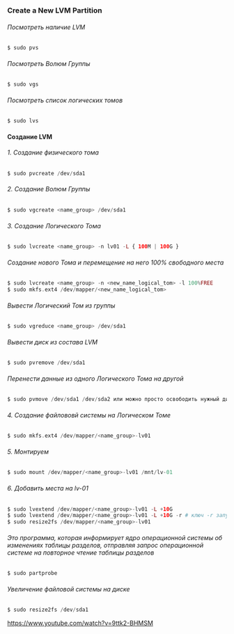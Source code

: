 ### Create a New LVM Partition
######  Посмотреть наличие LVM
```php
$ sudo pvs
```

######  Посмотреть Волюм Группы
```php
$ sudo vgs
```

######  Посмотреть список логических томов
```php
$ sudo lvs
```

#### Создание LVM

###### 1. Создание физического тома
```php
$ sudo pvcreate /dev/sda1 
```

###### 2. Создание Волюм Группы
```php
$ sudo vgcreate <name_group> /dev/sda1 
```

###### 3. Создание Логического Тома
```php
$ sudo lvcreate <name_group> -n lv01 -L { 100M | 100G }
```
###### Создание нового Тома и перемещение на него 100% свободного места
```php
$ sudo lvcreate <name_group> -n <new_name_logical_tom> -l 100%FREE
$ sudo mkfs.ext4 /dev/mapper/<new_name_logical_tom>
```

###### Вывести Логический Том из группы
```php
$ sudo vgreduce <name_group> /dev/sda1
```

###### Вывести диск из состава LVM
```php
$ sudo pvremove /dev/sda1
```

###### Перенести данные из одного Логического Тома на другой
```php
$ sudo pvmove /dev/sda1 /dev/sda2 или можно просто освободить нужный диск pvmove /dev/sda1
```

###### 4. Создание файлововй системы на Логическом Томе
```php
$ sudo mkfs.ext4 /dev/mapper/<name_group>-lv01
```

###### 5. Монтируем
```php
$ sudo mount /dev/mapper/<name_group>-lv01 /mnt/lv-01 
```

###### 6. Добавить места на lv-01
```php
$ sudo lvextend /dev/mapper/<name_group>-lv01 -L +10G  
$ sudo lvextend /dev/mapper/<name_group>-lv01 -L +10G -r # ключ -r запускает resize2fs  
$ sudo resize2fs /dev/mapper/<name_group>-lv01
```


###### Это программа, которая информирует ядро операционной системы об изменениях таблицы разделов, отправляя запрос операционной системе на повторное чтение таблицы разделов
```php
$ sudo partprobe
```

###### Увеличение файловой системы на диске
```php
$ sudo resize2fs /dev/sda1
```

https://www.youtube.com/watch?v=9ttk2-BHMSM
